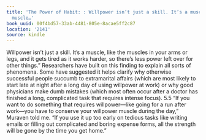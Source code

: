 ```yaml
---
title: 'The Power of Habit: : Willpower isn’t just a skill. It’s a muscle, like the
  muscle…'
book_uuid: 00f4bd57-33ab-4481-805e-8acae5ff2c87
location: '2141'
source: kindle
---
```


Willpower isn’t just a skill. It’s a muscle, like the muscles in your arms or legs, and it gets tired as it works harder, so there’s less power left over for other things.” Researchers have built on this finding to explain all sorts of phenomena. Some have suggested it helps clarify why otherwise successful people succumb to extramarital affairs (which are most likely to start late at night after a long day of using willpower at work) or why good physicians make dumb mistakes (which most often occur after a doctor has finished a long, complicated task that requires intense focus). 5.5 “If you want to do something that requires willpower—like going for a run after work—you have to conserve your willpower muscle during the day,” Muraven told me. “If you use it up too early on tedious tasks like writing emails or filling out complicated and boring expense forms, all the strength will be gone by the time you get home.”